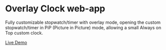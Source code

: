 
# Overlay Clock web-app

Fully customizable stopwatch/timer with overlay mode, opening the custom stopwatch/timer in PiP (Picture in Picture) mode, allowing a small Always on Top custom clock.

[Live Demo](https://clock.peptski.com)
